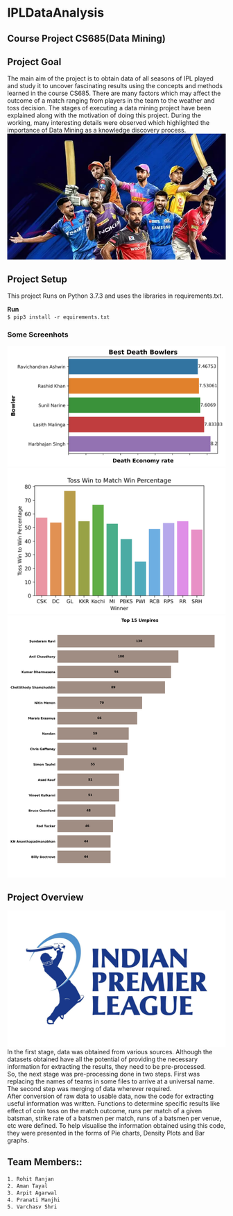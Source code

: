 # IPLDataAnalysis
## Course Project CS685(Data Mining)

## Project Goal

The main aim of the project is to obtain data of all seasons of IPL played and study it to uncover fascinating results using the concepts and methods learned in the course CS685. There are many factors which may affect the outcome of a match ranging from players in the team to the weather and toss decision. The stages of executing a data mining project have been explained along with the motivation of doing this project. During the working, many interesting details were observed which highlighted the importance of Data Mining as a knowledge discovery process.
<br>
![](img/pngs/ipl_data_mining.png)

## Project Setup
This project Runs on Python 3.7.3 and uses the libraries in requirements.txt.

**Run** <br>
`$ pip3 install -r equirements.txt`

### Some Screenhots

![](img/pngs/best_dth_bowlers.png)
![](img/pngs/toss_win_to_win_count.png)
![](img/pngs/top_umpires.png)

## Project Overview
![](img/pngs/ipl_data_mining_overview.png)
In the first stage, data was obtained from various sources. Although the datasets obtained have all the potential of providing the necessary information for extracting the results, they need to be pre-processed.
<br>
So, the next stage was pre-processing done in two steps. First was replacing the names of teams in some files to arrive at a universal name. The second step was merging of data wherever required.
<br>
After conversion of raw data to usable data, now the code for extracting useful information was written. Functions to determine specific results like effect of coin toss on the match outcome, runs per match of a given batsman, strike rate of a batsmen per match, runs of a batsmen per venue, etc were defined. To help visualise the information obtained using this code, they were presented in the forms of Pie charts, Density Plots and Bar graphs.
<br>


## Team Members::
```
1. Rohit Ranjan
2. Aman Tayal
3. Arpit Agarwal
4. Pranati Manjhi
5. Varchasv Shri
```



